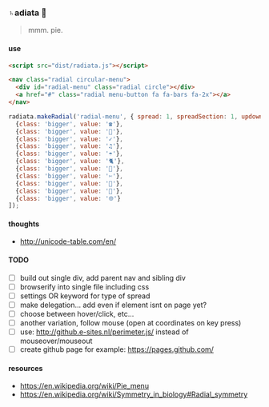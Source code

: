 ### ♄adiata 🌝

> mmm. pie.

#### use

```html
<script src="dist/radiata.js"></script>
```

```html
<nav class="radial circular-menu">
  <div id="radial-menu" class="radial circle"></div>
  <a href="#" class="radial menu-button fa fa-bars fa-2x"></a>
</nav>
```


```javascript
radiata.makeRadial('radial-menu', { spread: 1, spreadSection: 1, updown: -0.5, distance: 45, leftTight: 0, topTight: 0 }, [
  {class: 'bigger', value: '☎'},
  {class: 'bigger', value: '👤'},
  {class: 'bigger', value: '✓'},
  {class: 'bigger', value: '♫'},
  {class: 'bigger', value: '☂'},
  {class: 'bigger', value: '🐈'},
  {class: 'bigger', value: '📝'},
  {class: 'bigger', value: '✄'},
  {class: 'bigger', value: '🚫'},
  {class: 'bigger', value: '🍏'},
  {class: 'bigger', value: '🌐'}
]);
```

#### thoughts
- http://unicode-table.com/en/

#### TODO
- [ ] build out single div, add parent nav and sibling div
- [ ] browserify into single file including css
- [ ] settings OR keyword for type of spread
- [ ] make delegation... add even if element isnt on page yet?
- [ ] choose between hover/click, etc...
- [ ] another variation, follow mouse (open at coordinates on key press)
- [ ] use: http://github.e-sites.nl/perimeter.js/ instead of mouseover/mouseout
- [ ] create github page for example: https://pages.github.com/

#### resources
- https://en.wikipedia.org/wiki/Pie_menu
- https://en.wikipedia.org/wiki/Symmetry_in_biology#Radial_symmetry
